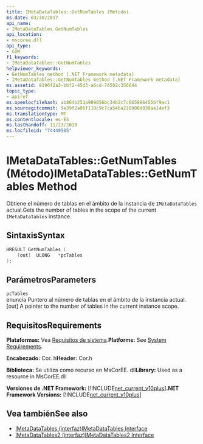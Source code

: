 ```yaml
---
title: IMetaDataTables::GetNumTables (Método)
ms.date: 03/30/2017
api_name:
- IMetaDataTables.GetNumTables
api_location:
- mscoree.dll
api_type:
- COM
f1_keywords:
- IMetaDataTables::GetNumTables
helpviewer_keywords:
- GetNumTables method [.NET Framework metadata]
- IMetaDataTables::GetNumTables method [.NET Framework metadata]
ms.assetid: 8196f2a3-bbf2-45d3-a6cd-74502c356644
topic_type:
- apiref
ms.openlocfilehash: ab864b251a989056bc34b2c7c6658964556f9ac1
ms.sourcegitcommit: 9a39f2a06f110c9c7ca54ba216900d038aa14ef3
ms.translationtype: MT
ms.contentlocale: es-ES
ms.lasthandoff: 11/23/2019
ms.locfileid: "74449505"
---
```

# <a name="imetadatatablesgetnumtables-method"></a><span data-ttu-id="8b517-102">IMetaDataTables::GetNumTables (Método)</span><span class="sxs-lookup"><span data-stu-id="8b517-102">IMetaDataTables::GetNumTables Method</span></span>
<span data-ttu-id="8b517-103">Obtiene el número de tablas en el ámbito de la instancia de `IMetaDataTables` actual.</span><span class="sxs-lookup"><span data-stu-id="8b517-103">Gets the number of tables in the scope of the current `IMetaDataTables` instance.</span></span>  
  
## <a name="syntax"></a><span data-ttu-id="8b517-104">Sintaxis</span><span class="sxs-lookup"><span data-stu-id="8b517-104">Syntax</span></span>  
  
```cpp  
HRESULT GetNumTables (  
    [out]  ULONG   *pcTables  
);  
```  
  
## <a name="parameters"></a><span data-ttu-id="8b517-105">Parámetros</span><span class="sxs-lookup"><span data-stu-id="8b517-105">Parameters</span></span>  
 `pcTables`  
 <span data-ttu-id="8b517-106">enuncia Puntero al número de tablas en el ámbito de la instancia actual.</span><span class="sxs-lookup"><span data-stu-id="8b517-106">[out] A pointer to the number of tables in the current instance scope.</span></span>  
  
## <a name="requirements"></a><span data-ttu-id="8b517-107">Requisitos</span><span class="sxs-lookup"><span data-stu-id="8b517-107">Requirements</span></span>  
 <span data-ttu-id="8b517-108">**Plataformas:** Vea [Requisitos de sistema](../../../../docs/framework/get-started/system-requirements.md).</span><span class="sxs-lookup"><span data-stu-id="8b517-108">**Platforms:** See [System Requirements](../../../../docs/framework/get-started/system-requirements.md).</span></span>  
  
 <span data-ttu-id="8b517-109">**Encabezado:** Cor. h</span><span class="sxs-lookup"><span data-stu-id="8b517-109">**Header:** Cor.h</span></span>  
  
 <span data-ttu-id="8b517-110">**Biblioteca:** Se utiliza como recurso en MsCorEE. dll</span><span class="sxs-lookup"><span data-stu-id="8b517-110">**Library:** Used as a resource in MsCorEE.dll</span></span>  
  
 <span data-ttu-id="8b517-111">**Versiones de .NET Framework:** [!INCLUDE[net_current_v10plus](../../../../includes/net-current-v10plus-md.md)]</span><span class="sxs-lookup"><span data-stu-id="8b517-111">**.NET Framework Versions:** [!INCLUDE[net_current_v10plus](../../../../includes/net-current-v10plus-md.md)]</span></span>  
  
## <a name="see-also"></a><span data-ttu-id="8b517-112">Vea también</span><span class="sxs-lookup"><span data-stu-id="8b517-112">See also</span></span>

- [<span data-ttu-id="8b517-113">IMetaDataTables (interfaz)</span><span class="sxs-lookup"><span data-stu-id="8b517-113">IMetaDataTables Interface</span></span>](../../../../docs/framework/unmanaged-api/metadata/imetadatatables-interface.md)
- [<span data-ttu-id="8b517-114">IMetaDataTables2 (interfaz)</span><span class="sxs-lookup"><span data-stu-id="8b517-114">IMetaDataTables2 Interface</span></span>](../../../../docs/framework/unmanaged-api/metadata/imetadatatables2-interface.md)
